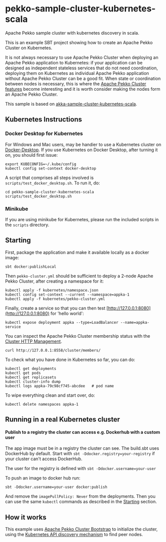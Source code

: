 # pekko-sample-cluster-kubernetes-scala

Apache Pekko sample cluster with kubernetes discovery in scala.

This is an example SBT project showing how to create an Apache Pekko Cluster on
Kubernetes.

It is not always necessary to use Apache Pekko Cluster when deploying an Apache Pekko
application to Kubernetes: if your application can be designed as independent
stateless services that do not need coordination, deploying them on Kubernetes
as individual Apache Pekko application without Apache Pekko Cluster can be a good fit. When
state or coordination between nodes is necessary, this is where the
[Apache Pekko Cluster features](https://pekko.apache.org/docs/pekko/current/typed/cluster.html)
become interesting and it is worth consider making the nodes form an Apache Pekko
Cluster.

This sample is based on [akka-sample-cluster-kubernetes-scala](https://github.com/akka/akka-sample-cluster-kubernetes-scala).

## Kubernetes Instructions
    
### Docker Desktop for Kubernetes
For Windows and Mac users, may be handier to use a Kubernetes cluster on [Docker-Desktop](https://www.docker.com/products/docker-desktop).
If you use Kubernetes on Docker Desktop, after turning it on, you should first issue:

    export KUBECONFIG=~/.kube/config
    kubectl config set-context docker-desktop
    
A script that comprises all steps involved is `scripts/test_docker_desktop.sh`. To run it, do:

    cd pekko-sample-cluster-kubernetes-scala
    scripts/test_docker_desktop.sh

### Minikube
If you are using minikube for Kubernetes, please run the included scripts in the `scripts` directory.

## Starting

First, package the application and make it available locally as a docker image:

    sbt docker:publishLocal

Then `pekko-cluster.yml` should be sufficient to deploy a 2-node Apache Pekko Cluster, after
creating a namespace for it:

    kubectl apply -f kubernetes/namespace.json
    kubectl config set-context --current --namespace=appka-1
    kubectl apply -f kubernetes/pekko-cluster.yml
    
Finally, create a service so that you can then test [http://127.0.0.1:8080](http://127.0.0.1:8080)
for 'hello world':

    kubectl expose deployment appka --type=LoadBalancer --name=appka-service

You can inspect the Apache Pekko Cluster membership status with the [Cluster HTTP Management](https://pekko.apache.org/docs/pekko-management/current/cluster-http-management.html).

    curl http://127.0.0.1:8558/cluster/members/

To check what you have done in Kubernetes so far, you can do:

    kubectl get deployments
    kubectl get pods
    kubectl get replicasets
    kubectl cluster-info dump
    kubectl logs appka-79c98cf745-abcdee   # pod name
    
To wipe everything clean and start over, do:

    kubectl delete namespaces appka-1

## Running in a real Kubernetes cluster

#### Publish to a registry the cluster can access e.g. Dockerhub with a custom user

The app image must be in a registry the cluster can see. The build.sbt uses DockerHub by default.
Start with `sbt -Ddocker.registry=your-registry` if your cluster can't access DockerHub.
  
The user for the registry is defined with `sbt -Ddocker.username=your-user`

To push an image to docker hub run:

 `sbt -Ddocker.username=your-user docker:publish`

And remove the `imagePullPolicy: Never` from the deployments. Then you can use the same `kubectl` commands
as described in the [Starting](#starting) section.

## How it works

This example uses [Apache Pekko Cluster Bootstrap](https://pekko.apache.org/docs/pekko-management/current/bootstrap/index.html)
to initialize the cluster, using the [Kubernetes API discovery mechanism](https://pekko.apache.org/docs/pekko-management/current/discovery/index.html#discovery-method-kubernetes-api) 
to find peer nodes.

